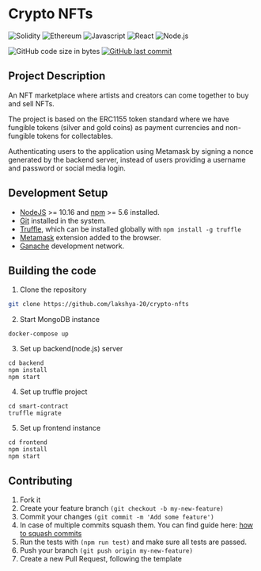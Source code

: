 # Crypto NFTs
![Solidity](https://img.shields.io/badge/Solidity-000000?style=for-the-badge&logo=solidity&logoColor=white)
![Ethereum](https://img.shields.io/badge/Ethereum-white?style=for-the-badge&logo=ethereum&logoColor=blue)
![Javascript](https://img.shields.io/badge/Javascript-ffff00?&style=for-the-badge&logo=react&logoColor=black) 
![React](https://img.shields.io/badge/React-0095D5?&style=for-the-badge&logo=react&logoColor=white) 
![Node.js](https://img.shields.io/badge/Node.js-green?&style=for-the-badge&logo=node.js&logoColor=black) 

![GitHub code size in bytes](https://img.shields.io/github/languages/code-size/lakshya-20/crypto-nfts?style=for-the-badge)
[![GitHub last commit](https://img.shields.io/github/last-commit/lakshya-20/crypto-nfts?style=for-the-badge)](https://github.com/lakshya-20/crypto-nfts/commits)

## Project Description
An NFT marketplace where artists and creators can come together to buy and sell NFTs.

The project is based on the ERC1155 token standard where we have fungible tokens (silver and gold coins) as payment currencies and non-fungible tokens for collectables.

Authenticating users to the application using Metamask by signing a nonce generated by the backend server, instead of users providing a username and password or social media login.

## Development Setup
- [NodeJS](https://nodejs.org/en) >= 10.16 and [npm](https://www.npmjs.com/) >= 5.6 installed.
- [Git](https://git-scm.com/) installed in the system.
- [Truffle](https://www.trufflesuite.com/truffle), which can be installed globally with `npm install -g truffle`
- [Metamask](https://metamask.io) extension added to the browser.
- [Ganache](https://trufflesuite.com/ganache/) development network.

## Building the code
1. Clone the repository
```bash
git clone https://github.com/lakshya-20/crypto-nfts
```

2. Start MongoDB instance
```
docker-compose up
```

3. Set up backend(node.js) server
```
cd backend
npm install
npm start
```

4. Set up truffle project
```
cd smart-contract
truffle migrate
```

5. Set up frontend instance
```
cd frontend
npm install
npm start
```

## Contributing
1. Fork it
2. Create your feature branch `(git checkout -b my-new-feature)`
3. Commit your changes `(git commit -m 'Add some feature')`
4. In case of multiple commits squash them. You can find guide here: [how to squash commits](https://medium.com/@slamflipstrom/a-beginners-guide-to-squashing-commits-with-git-rebase-8185cf6e62ec)
4. Run the tests with `(npm run test)` and make sure all tests are passed.
5. Push your branch `(git push origin my-new-feature)`
6. Create a new Pull Request, following the template